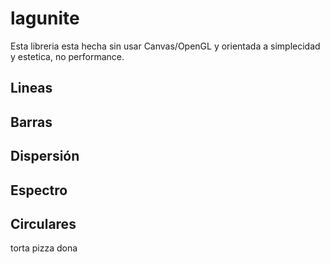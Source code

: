 # lagunite

Esta libreria esta hecha sin usar Canvas/OpenGL y orientada a simplecidad y estetica, no performance.




## Lineas

## Barras 

## Dispersión

## Espectro

## Circulares
torta
pizza
dona
